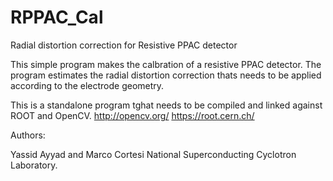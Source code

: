 # RPPAC_Cal
Radial distortion correction for Resistive PPAC detector

This simple program makes the calbration of a resistive PPAC detector. The program estimates the radial distortion correction thats needs to be applied according to the electrode geometry.

This is a standalone program tghat needs to be compiled and linked against ROOT and OpenCV.
http://opencv.org/
https://root.cern.ch/

Authors:

Yassid Ayyad and Marco Cortesi
National Superconducting Cyclotron Laboratory.


